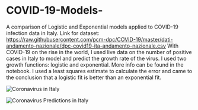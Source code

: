 # COVID-19-Models-
A comparison of Logistic and Exponential models applied to COVID-19 infection data in Italy. 
Link for dataset: https://raw.githubusercontent.com/pcm-dpc/COVID-19/master/dati-andamento-nazionale/dpc-covid19-ita-andamento-nazionale.csv
With COVID-19 on the rise in the world, I used live data on the number of positive cases in Italy to model 
and predict the growth rate of the virus. I used two growth functions: logistic and exponential. More info can be found in the 
notebook. 
I used a least squares estimate to calculate the error and came to the conclusion that a logistic fit is better than 
an exponential fit. 

![Coronavirus in Italy](https://upload.wikimedia.org/wikipedia/commons/thumb/2/26/COVID-19_Outbreak_Cases_in_Italy_%28Density%29.svg/440px-COVID-19_Outbreak_Cases_in_Italy_%28Density%29.svg.png)

![Coronavirus Predictions in Italy](https://www.researchgate.net/profile/Milan_Batista/publication/339240777/figure/fig17/AS:866345474326530@1583564265997/Predicted-evaluation-of-the-coronavirus-epidemic-in-Italy-data-up-to-6Mar-2020_Q320.jpg)
